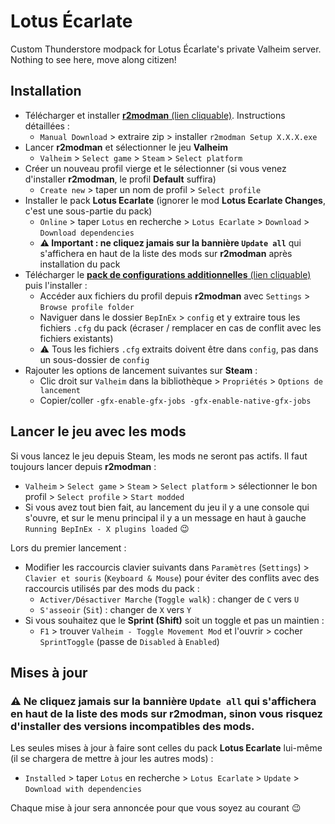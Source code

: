 # Lotus Écarlate

Custom Thunderstore modpack for Lotus Écarlate's private Valheim server. Nothing
to see here, move along citizen!

## Installation

- Télécharger et installer [**r2modman** (lien cliquable)](https://thunderstore.io/c/valheim/p/ebkr/r2modman/). Instructions détaillées :
  - `Manual Download` > extraire zip > installer `r2modman Setup X.X.X.exe`
- Lancer **r2modman** et sélectionner le jeu **Valheim**
  - `Valheim` > `Select game` > `Steam` > `Select platform`
- Créer un nouveau profil vierge et le sélectionner (si vous venez d'installer **r2modman**, le profil **Default** suffira)
  - `Create new` > taper un nom de profil > `Select profile`
- Installer le pack **Lotus Ecarlate** (ignorer le mod **Lotus Ecarlate Changes**, c'est une sous-partie du pack)
  - `Online` > taper `Lotus` en recherche > `Lotus Ecarlate` > `Download` > `Download dependencies`
  - **⚠️ Important : ne cliquez jamais sur la bannière `Update all`** qui s'affichera en haut de la liste des mods sur **r2modman** après installation du pack
- Télécharger le [**pack de configurations additionnelles** (lien cliquable)](https://github.com/nbusseneau/lotus-ecarlate-valheim-modpack/releases/latest/download/pack_configs_additionnelles.zip) puis l'installer :
  - Accéder aux fichiers du profil depuis **r2modman** avec `Settings` > `Browse profile folder`
  - Naviguer dans le dossier `BepInEx` > `config` et y extraire tous les fichiers `.cfg` du pack (écraser / remplacer en cas de conflit avec les fichiers existants)
  - ⚠️ Tous les fichiers `.cfg` extraits doivent être dans `config`, pas dans un sous-dossier de `config`
- Rajouter les options de lancement suivantes sur **Steam** :
  - Clic droit sur `Valheim` dans la bibliothèque > `Propriétés` > `Options de lancement`
  - Copier/coller `-gfx-enable-gfx-jobs -gfx-enable-native-gfx-jobs`

## Lancer le jeu avec les mods

Si vous lancez le jeu depuis Steam, les mods ne seront pas actifs.
Il faut toujours lancer depuis **r2modman** :

- `Valheim` > `Select game` > `Steam` > `Select platform` > sélectionner le bon profil > `Select profile` > `Start modded`
- Si vous avez tout bien fait, au lancement du jeu il y a une console qui s'ouvre, et sur le menu principal il y a un message en haut à gauche `Running BepInEx - X plugins loaded` 😉

Lors du premier lancement :

- Modifier les raccourcis clavier suivants dans `Paramètres` (`Settings`) > `Clavier et souris` (`Keyboard & Mouse`) pour éviter des conflits avec des raccourcis utilisés par des mods du pack :
  - `Activer/Désactiver Marche` (`Toggle walk`) : changer de `C` vers `U`
  - `S'asseoir` (`Sit`) : changer de `X` vers `Y`
- Si vous souhaitez que le **Sprint (Shift)** soit un toggle et pas un maintien :
  - `F1` > trouver `Valheim - Toggle Movement Mod` et l'ouvrir > cocher `SprintToggle` (passe de `Disabled` à `Enabled`)

## Mises à jour

### **⚠️ Ne cliquez jamais sur la bannière `Update all`** qui s'affichera en haut de la liste des mods sur **r2modman**, sinon vous risquez d'installer des versions incompatibles des mods.

Les seules mises à jour à faire sont celles du pack **Lotus Ecarlate** lui-même (il se chargera de mettre à jour les autres mods) :

- `Installed` > taper `Lotus` en recherche > `Lotus Ecarlate` > `Update` > `Download with dependencies`

Chaque mise à jour sera annoncée pour que vous soyez au courant 😉
